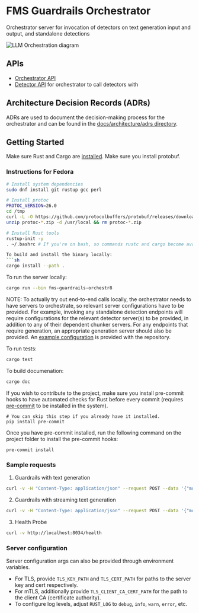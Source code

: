 # FMS Guardrails Orchestrator

Orchestrator server for invocation of detectors on text generation input and output, and standalone detections

![LLM Orchestration diagram](docs/architecture/images/llm_detector_orchestration.png "Orchestr8 Diagram")

## APIs
- [Orchestrator API](https://foundation-model-stack.github.io/fms-guardrails-orchestrator/?urls.primaryName=Orchestrator+API)
- [Detector API](https://foundation-model-stack.github.io/fms-guardrails-orchestrator/?urls.primaryName=Detector+API) for orchestrator to call detectors with

## Architecture Decision Records (ADRs)

ADRs are used to document the decision-making process for the orchestrator and can be found in the [docs/architecture/adrs directory](docs/architecture/adrs).

## Getting Started

Make sure Rust and Cargo are [installed](https://doc.rust-lang.org/cargo/getting-started/installation.html).
Make sure you install protobuf.

### Instructions for Fedora
```sh
# Install system dependencies
sudo dnf install git rustup gcc perl

# Install protoc
PROTOC_VERSION=26.0
cd /tmp
curl -L -O https://github.com/protocolbuffers/protobuf/releases/download/v${PROTOC_VERSION}/protoc-${PROTOC_VERSION}-linux-x86_64.zip
unzip protoc-*.zip -d /usr/local && rm protoc-*.zip

# Install Rust tools
rustup-init -y
. ~/.bashrc # If you're on bash, so commands rustc and cargo become available.

To build and install the binary locally:
```sh
cargo install --path .
```

To run the server locally:
```sh
cargo run --bin fms-guardrails-orchestr8
```
NOTE: To actually try out end-to-end calls locally, the orchestrator needs to have servers to orchestrate, so relevant server configurations have to be provided. For example, invoking any standalone detection endpoints will require configurations for the relevant detector server(s) to be provided, in addition to any of their dependent chunker servers. For any endpoints that require generation, an appropriate generation server should also be provided. An [example configuration](config/config.yaml) is provided with the repository.

To run tests:
```sh
cargo test
```

To build documenation:
```sh
cargo doc
```

If you wish to contribute to the project, make sure you install pre-commit hooks to have automated checks for Rust before every commit (requires [pre-commit](https://pre-commit.com) to be installed in the system).

```
# You can skip this step if you already have it installed.
pip install pre-commit
```

Once you have pre-commit installed, run the following command on the project folder to install the pre-commit hooks:
```
pre-commit install
```

### Sample requests

1. Guardrails with text generation
```bash
curl -v -H "Content-Type: application/json" --request POST --data '{"model_id": "dummy_model_id", "inputs": "dummy input"}' http://localhost:8033/api/v1/task/classification-with-text-generation
```
2. Guardrails with streaming text generation
```bash
curl -v -H "Content-Type: application/json" --request POST --data '{"model_id": "dummy_model_id", "inputs": "dummy input"}' http://localhost:8033/api/v1/task/server-streaming-classification-with-text-generation
```
3. Health Probe
```bash
curl -v http://localhost:8034/health
```

### Server configuration

Server configuration args can also be provided through environment variables.

- For TLS, provide `TLS_KEY_PATH` and `TLS_CERT_PATH` for paths to the server key and cert respectively.
- For mTLS, additionally provide `TLS_CLIENT_CA_CERT_PATH` for the path to the client CA (certificate authority).
- To configure log levels, adjust `RUST_LOG` to `debug`, `info`, `warn`, `error`, etc.
